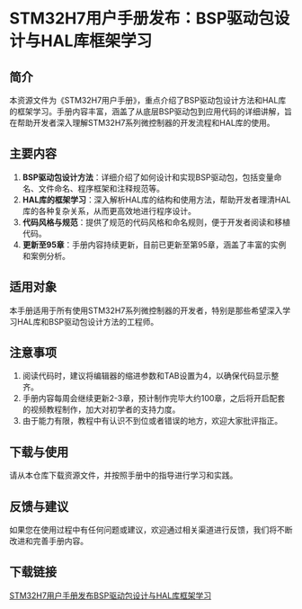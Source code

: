# STM32H7用户手册发布：BSP驱动包设计与HAL库框架学习

## 简介
本资源文件为《STM32H7用户手册》，重点介绍了BSP驱动包设计方法和HAL库的框架学习。手册内容丰富，涵盖了从底层BSP驱动包到应用代码的详细讲解，旨在帮助开发者深入理解STM32H7系列微控制器的开发流程和HAL库的使用。

## 主要内容
1. **BSP驱动包设计方法**：详细介绍了如何设计和实现BSP驱动包，包括变量命名、文件命名、程序框架和注释规范等。
2. **HAL库的框架学习**：深入解析HAL库的结构和使用方法，帮助开发者理清HAL库的各种复杂关系，从而更高效地进行程序设计。
3. **代码风格与规范**：提供了规范的代码风格和命名规则，便于开发者阅读和移植代码。
4. **更新至95章**：手册内容持续更新，目前已更新至第95章，涵盖了丰富的实例和案例分析。

## 适用对象
本手册适用于所有使用STM32H7系列微控制器的开发者，特别是那些希望深入学习HAL库和BSP驱动包设计方法的工程师。

## 注意事项
1. 阅读代码时，建议将编辑器的缩进参数和TAB设置为4，以确保代码显示整齐。
2. 手册内容每周会继续更新2-3章，预计制作完毕大约100章，之后将开启配套的视频教程制作，加大对初学者的支持力度。
3. 由于能力有限，教程中有认识不到位或者错误的地方，欢迎大家批评指正。

## 下载与使用
请从本仓库下载资源文件，并按照手册中的指导进行学习和实践。

## 反馈与建议
如果您在使用过程中有任何问题或建议，欢迎通过相关渠道进行反馈，我们将不断改进和完善手册内容。

## 下载链接

[STM32H7用户手册发布BSP驱动包设计与HAL库框架学习](https://pan.quark.cn/s/98f51852b41e)